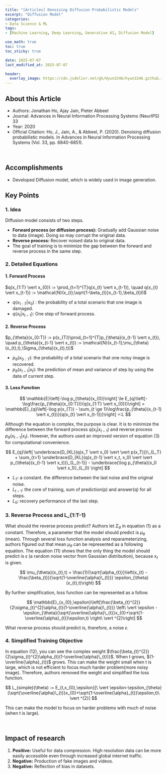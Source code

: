 ```yaml
---
title: "[Articles] Denoising Diffusion Probabilistic Models"
excerpt: "Diffusion Model"
categories:
- Data Science & ML
tags:
- [Machine Learning, Deep Learning, Generative AI, Diffusion Model]

use_math: true
toc: true
toc_sticky: true

date: 2025-07-07
last_modified_at: 2025-07-07

header:
  overlay_image: https://cdn.jsdelivr.net/gh/Hyun3246/hyun3246.github.io@master/image/overlay%20image/Research%20Paper.png
---
```


## About this Article
- Authors: Jonathan Ho, Ajay Jain, Pieter Abbeel
- Journal: Advances in Neural Information Processing Systems (NeurIPS) 33
- Year: 2020
- Official Citation: Ho, J., Jain, A., & Abbeel, P. (2020). Denoising diffusion probabilistic models. In Advances in Neural Information Processing Systems (Vol. 33, pp. 6840-6851).

<br/>

## Accomplishments
- Developed Diffusion model, which is widely used in image generation.

## Key Points
### 1. Idea
Diffusion model consists of two steps.
- **Forward process (or diffusion process):** Gradually add Gaussian noise to data (image). Doing so may corrupt the original data.
- **Reverse process:** Recover noised data to original data.
- The goal of training is to minimize the gap between the forward and reverse process in the same step.

### 2. Detailed Equations
#### 1. Forward Process
$q(x_{1:T} \vert x_{0}) := \prod_{t=1}^{T}q(x_{t} \vert x_{t-1}), \quad q(x_{t} \vert x_{t-1}) := \mathcal{N}(x_{t};\sqrt{1-\beta_{t}}x_{t-1},\beta_{t}I)$
- $q(x_{1:T} \vert  x_{0})$ : the probability of a total scenario that one image is damaged.
- $q(x_{t} \vert  x_{t-1})$: One step of forward process.

#### 2. Reverse Process
$p_{\theta}(x_{0:T}) := p(x_{T})\prod_{t=1}^{T}p_{\theta}(x_{t-1} \vert x_{t}), \quad p_{\theta}(x_{t-1} \vert x_{t}) := \mathcal{N}(x_{t-1};\mu_{\theta}(x_{t},t),\Sigma_{\theta}(x_{t},t))$
- $p_{\theta}(x_{0:T})$: the probability of a total scenario that one noisy image is recovered.
- $p_{\theta}(x_{t-1}  \vert  x_{t})$: the prediction of mean and variance of step by using the data of current step.

#### 3. Loss Function
$$
\mathbb{E}\left[-\log p_{\theta}(x_{0})\right] \le E_{q}\left[-\log\frac{p_{\theta}(x_{0:T})}{q(x_{1:T} \vert x_{0})}\right] = \mathbb{E}_{q}\left[-\log p(x_{T}) - \sum_{t \ge 1}\log\frac{p_{\theta}(x_{t-1} \vert x_{t})}{q(x_{t} \vert x_{t-1})}\right] =:L
$$

Although the equation is complex, the purpose is clear. It is to minimize the difference between the forward process $q(x_{t}  \vert  x_{t-1})$ and reverse process $p_{\theta}(x_{t-1}  \vert  x_{t})$. However, the authors used an improved version of equation (3) for computational convenience.

$$
E_{q}\left[ \underbrace{D_{KL}(q(x_T \vert x_0)  \vert  \vert  p(x_T))}\_{L_T} + \sum_{t>1} \underbrace{D_{KL}(q(x_{t-1} \vert x_t, x_0)  \vert  \vert  p_{\theta}(x_{t-1} \vert x_t))}_{L_{t-1}} - \underbrace{\log p_{\theta}(x_0 \vert x_1)}_{L_0} \right]
$$

- $L_T$: a constant. the difference between the last noise and the original noise.
- $L_{t-1}$: the core of training, sum of prediction(p) and answer(q) for all steps.
- $L_0$: recovery performance of the last step.

### 3. Reverse Process and L_{1:T-1}
What should the reverse process predict? Authors let $\Sigma_{\theta}$ in equation (1) as a constant. Therefore, a parameter that the model should predict is $\mu_{\theta}$ (mean). Through several loss function analysis and reparameterizing, authors figured out that mean $\mu_{\theta}$ can be represented as a following equation. The equation (11) shows that the only thing the model should predict is $\epsilon$ (a random noise vector from Gaussian distribution), because $x_t$ is given.

$$
\mu_{\theta}(x_{t},t) = \frac{1}{\sqrt{\alpha_{t}}}\left(x_{t} - \frac{\beta_{t}}{\sqrt{1-\overline{\alpha}\_{t}}} \epsilon_{\theta}(x_{t},t)\right)
$$

By further simplification, loss function can be represented as a follow.

$$
\mathbb{E}_{x_{0},\epsilon}\left[\frac{\beta_{t}^{2}}{2\sigma_{t}^{2}\alpha_{t}(1-\overline{\alpha}\_{t})} \left\ \vert  \epsilon - \epsilon_{\theta}(\sqrt{\overline{\alpha}\_{t}}x_{0}+\sqrt{1-\overline{\alpha}_{t}}\epsilon,t) \right\ \vert ^{2}\right]
$$

What reverse process should predict is, therefore, a noise $\epsilon$.

### 4. Simplified Training Objective
In equation (12), you can see the complex weight $\frac{\beta_{t}^{2}}{2\sigma_{t}^{2}\alpha_{t}(1-\overline{\alpha}\_{t})}$. When t grows, $(1-\overline{\alpha}_{t})$ grows. This can make the weight small when t is large, which is not efficient to focus much harder problem(more noisy image). Therefore, authors removed the weight and simplified the loss function.

$$
L_{simple}(\theta) := E_{t,x_{0},\epsilon}[\ \vert \epsilon-\epsilon_{\theta}(\sqrt{\overline{\alpha}\_{t}}x_{0}+\sqrt{1-\overline{\alpha}_{t}}\epsilon,t)\ \vert ^{2}]
$$

This can make the model to focus on harder problems with much of noise (when t is large).

<br/>

## Impact of research
1. **Positive:** Useful for data compression. High resolution data can be more easily accessible even through increased global internet traffic.
2. **Negative:** Production of fake images and videos.
3. **Negative:** Reflection of bias in datasets.
